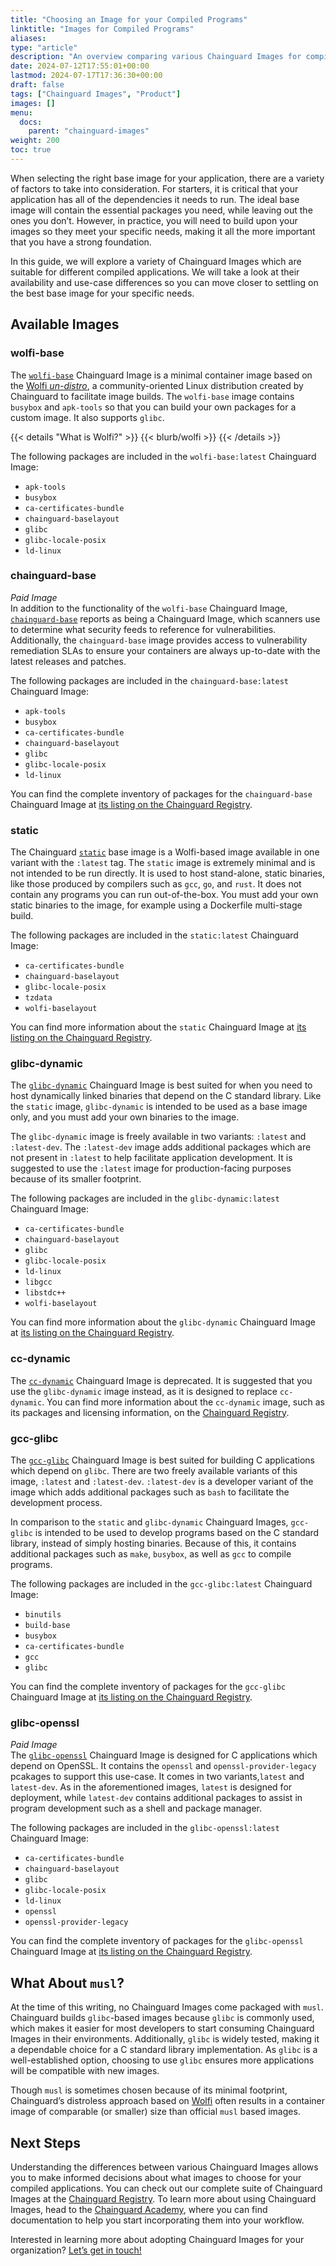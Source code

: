 ```yaml
---
title: "Choosing an Image for your Compiled Programs"
linktitle: "Images for Compiled Programs"
aliases: 
type: "article"
description: "An overview comparing various Chainguard Images for compiled programs"
date: 2024-07-12T17:55:01+00:00
lastmod: 2024-07-17T17:36:30+00:00
draft: false
tags: ["Chainguard Images", "Product"]
images: []
menu:
  docs:
    parent: "chainguard-images"
weight: 200
toc: true
---
```


When selecting the right base image for your application, there are a variety of factors to take into consideration. For starters, it is critical that your application has all of the dependencies it needs to run. The ideal base image will contain the essential packages you need, while leaving out the ones you don’t. However, in practice, you will need to build upon your images so they meet your specific needs, making it all the more important that you have a strong foundation.

In this guide, we will explore a variety of Chainguard Images which are suitable for different compiled applications. We will take a look at their availability and use-case differences so you can move closer to settling on the best base image for your specific needs.


## Available Images

### wolfi-base

The [`wolfi-base`](https://images.chainguard.dev/directory/image/wolfi-base/versions) Chainguard Image is a minimal container image based on the [Wolfi *un-distro*](https://github.com/wolfi-dev/), a community-oriented Linux distribution created by Chainguard to facilitate image builds. The `wolfi-base` image contains `busybox` and `apk-tools` so that you can build your own packages for a custom image. It also supports `glibc`.

{{< details "What is Wolfi?" >}}
{{< blurb/wolfi >}}
{{< /details >}}

The following packages are included in the `wolfi-base:latest` Chainguard Image:
- `apk-tools`
- `busybox`
- `ca-certificates-bundle`
- `chainguard-baselayout`
- `glibc`
- `glibc-locale-posix`
- `ld-linux`


### chainguard-base

*Paid Image* \
In addition to the functionality of the `wolfi-base` Chainguard Image, [`chainguard-base`](https://images.chainguard.dev/directory/image/chainguard-base/versions) reports as being a Chainguard Image, which scanners use to determine what security feeds to reference for vulnerabilities. Additionally, the `chainguard-base` image provides access to vulnerability remediation SLAs to ensure your containers are always up-to-date with the latest releases and patches.

The following packages are included in the `chainguard-base:latest` Chainguard Image:
- `apk-tools`
- `busybox`
- `ca-certificates-bundle`
- `chainguard-baselayout`
- `glibc`
- `glibc-locale-posix`
- `ld-linux`

You can find the complete inventory of packages for the `chainguard-base` Chainguard Image at [its listing on the Chainguard Registry](https://images.chainguard.dev/directory/image/chainguard-base/versions).

### static

The Chainguard [`static`](https://images.chainguard.dev/directory/image/static/versions) base image is a Wolfi-based image available in one variant with the `:latest` tag. The `static` image is extremely minimal and is not intended to be run directly. It is used to host stand-alone, static binaries, like those produced by compilers such as `gcc`, `go`, and `rust`. It does not contain any programs you can run out-of-the-box. You must add your own static binaries to the image, for example using a Dockerfile multi-stage build.
 
The following packages are included in the `static:latest` Chainguard Image:
- `ca-certificates-bundle`
- `chainguard-baselayout`
- `glibc-locale-posix`
- `tzdata`
- `wolfi-baselayout`

You can find more information about the `static` Chainguard Image at [its listing on the Chainguard Registry](https://images.chainguard.dev/directory/image/static/versions).

### glibc-dynamic

The [`glibc-dynamic`](https://images.chainguard.dev/directory/image/glibc-dynamic/versions) Chainguard Image is best suited for when you need to host dynamically linked binaries that depend on the C standard library. Like the `static` image, `glibc-dynamic` is intended to be used as a base image only, and you must add your own binaries to the image.

The `glibc-dynamic` image is freely available in two variants: `:latest` and `:latest-dev`. The `:latest-dev` image adds additional packages which are not present in `:latest` to help facilitate application development. It is suggested to use the `:latest` image for production-facing purposes because of its smaller footprint. 

The following packages are included in the `glibc-dynamic:latest` Chainguard Image:
- `ca-certificates-bundle`
- `chainguard-baselayout`
- `glibc`
- `glibc-locale-posix`
- `ld-linux`
- `libgcc`
- `libstdc++`
- `wolfi-baselayout`

You can find more information about the `glibc-dynamic` Chainguard Image at [its listing on the Chainguard Registry](https://images.chainguard.dev/directory/image/glibc-dynamic/versions).

### cc-dynamic

The [`cc-dynamic`](https://images.chainguard.dev/directory/image/cc-dynamic/versions) Chainguard Image is deprecated. It is suggested that you use the `glibc-dynamic` image instead, as it is designed to replace `cc-dynamic`. You can find more information about the `cc-dynamic` image, such as its packages and licensing information, on the [Chainguard Registry](https://images.chainguard.dev/directory/image/cc-dynamic/advisories).

### gcc-glibc

The [`gcc-glibc`](https://images.chainguard.dev/directory/image/gcc-glibc/versions) Chainguard Image is best suited for building C applications which depend on `glibc`. There are two freely available variants of this image, `:latest` and `:latest-dev`. `:latest-dev` is a developer variant of the image which adds additional packages such as `bash` to facilitate the development process. 

In comparison to the `static` and `glibc-dynamic` Chainguard Images, `gcc-glibc` is intended to be used to develop programs based on the C standard library, instead of simply hosting binaries. Because of this, it contains additional packages such as `make`, `busybox`, as well as `gcc` to compile programs.

The following packages are included in the `gcc-glibc:latest` Chainguard Image:
- `binutils`
- `build-base`
- `busybox`
- `ca-certificates-bundle`
- `gcc`
- `glibc`

You can find the complete inventory of packages for the `gcc-glibc` Chainguard Image at [its listing on the Chainguard Registry](https://images.chainguard.dev/directory/image/gcc-glibc/versions).

### glibc-openssl

*Paid Image* \
The [`glibc-openssl`](https://images.chainguard.dev/directory/image/glibc-openssl/versions) Chainguard Image is designed for C applications which depend on OpenSSL. It contains the `openssl` and `openssl-provider-legacy` pcakages to support this use-case. It comes in two variants,`latest` and `latest-dev`. As in the aforementioned images, `latest` is designed for deployment, while `latest-dev` contains additional packages to assist in program development such as a shell and package manager.

The following packages are included in the `glibc-openssl:latest` Chainguard Image:
- `ca-certificates-bundle`
- `chainguard-baselayout`
- `glibc`
- `glibc-locale-posix`
- `ld-linux`
- `openssl`
- `openssl-provider-legacy`

You can find the complete inventory of packages for the `glibc-openssl` Chainguard Image at [its listing on the Chainguard Registry](https://images.chainguard.dev/directory/image/glibc-openssl/versions).


## What About `musl`?

At the time of this writing, no Chainguard Images come packaged with `musl`. Chainguard builds `glibc`-based images because `glibc` is commonly used, which makes it easier for most developers to start consuming Chainguard Images in their environments. Additionally, `glibc` is widely tested, making it a dependable choice for a C standard library implementation. As `glibc` is a well-established option, choosing to use `glibc` ensures more applications will be compatible with new images.

Though `musl` is sometimes chosen because of its minimal footprint, Chainguard’s distroless approach based on [Wolfi](https://www.chainguard.dev/unchained/introducing-wolfi-the-first-linux-un-distro) often results in a container image of comparable (or smaller) size than official `musl` based images. 

## Next Steps

Understanding the differences between various Chainguard Images allows you to make informed decisions about what images to choose for your compiled applications. You can check out our complete suite of Chainguard Images at the [Chainguard Registry](https://images.chainguard.dev/). To learn more about using Chainguard Images, head to the [Chainguard Academy](/chainguard/chainguard-images/), where you can find documentation to help you start incorporating them into your workflow.

Interested in learning more about adopting Chainguard Images for your organization? [Let’s get in touch!](https://www.chainguard.dev/contact)
